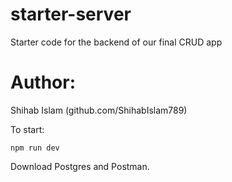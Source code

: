 # starter-server

Starter code for the backend of our final CRUD app

# Author:
 Shihab Islam (github.com/ShihabIslam789)


To start:

`npm run dev`

Download Postgres and Postman. 
